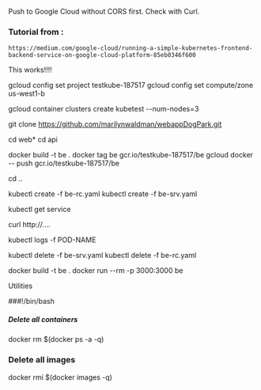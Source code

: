 
Push to Google Cloud without CORS first.  Check with Curl.

### Tutorial from :
    https://medium.com/google-cloud/running-a-simple-kubernetes-frontend-backend-service-on-google-cloud-platform-85eb0346f600

This works!!!!


gcloud config set project testkube-187517
gcloud config set compute/zone us-west1-b 

gcloud container clusters create kubetest --num-nodes=3

git clone https://github.com/marilynwaldman/webappDogPark.git

cd web*
cd api

docker build -t be .
docker tag be gcr.io/testkube-187517/be
gcloud docker -- push gcr.io/testkube-187517/be

cd ..

kubectl create -f  be-rc.yaml
kubectl create -f  be-srv.yaml

kubectl get service

curl http://....

kubectl logs -f POD-NAME

kubectl delete -f  be-srv.yaml
kubectl delete -f  be-rc.yaml







docker build -t be .
docker run --rm -p 3000:3000 be

Utilities

###!/bin/bash
##### Delete all containers
docker rm $(docker ps -a -q)
### Delete all images
docker rmi $(docker images -q)